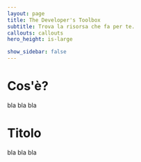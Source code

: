 ```yaml
---
layout: page
title: The Developer's Toolbox
subtitle: Trova la risorsa che fa per te.
callouts: callouts
hero_height: is-large

show_sidebar: false
---
```


# Cos'è?
bla bla bla

# Titolo
bla bla bla
